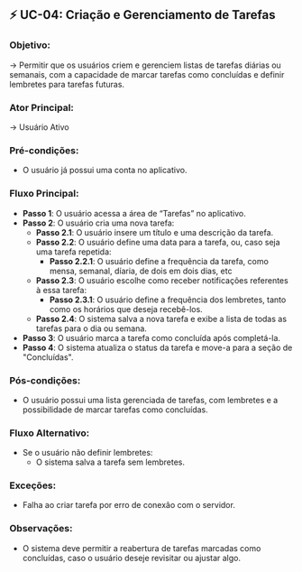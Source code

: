 ## ⚡ **UC-04**: Criação e Gerenciamento de Tarefas
### Objetivo: 
→ Permitir que os usuários criem e gerenciem listas de tarefas diárias ou semanais, com a capacidade de marcar tarefas como concluídas e definir lembretes para tarefas futuras.

### Ator Principal:
→ Usuário Ativo

### Pré-condições:
- O usuário já possui uma conta no aplicativo.

### Fluxo Principal:
- **Passo 1**: O usuário acessa a área de “Tarefas” no aplicativo.
- **Passo 2**: O usuário cria uma nova tarefa:
    - **Passo 2.1**: O usuário insere um título e uma descrição da tarefa.
    - **Passo 2.2**: O usuário define uma data para a tarefa, ou, caso seja uma tarefa repetida:
        - **Passo 2.2.1**: O usuário define a frequência da tarefa, como mensa, semanal, díaria, de dois em dois dias, etc
    - **Passo 2.3**: O usuário escolhe como receber notificações referentes à essa tarefa:
        - **Passo 2.3.1**: O usuário define a frequência dos lembretes, tanto como os horários que deseja recebê-los.
    - **Passo 2.4**: O sistema salva a nova tarefa e exibe a lista de todas as tarefas para o dia ou semana.
- **Passo 3**: O usuário marca a tarefa como concluída após completá-la.
- **Passo 4**: O sistema atualiza o status da tarefa e move-a para a seção de "Concluídas".

### Pós-condições:
- O usuário possui uma lista gerenciada de tarefas, com lembretes e a possibilidade de marcar tarefas como concluídas.

### Fluxo Alternativo:
- Se o usuário não definir lembretes:
    - O sistema salva a tarefa sem lembretes.

### Exceções:
- Falha ao criar tarefa por erro de conexão com o servidor.

### Observações:
- O sistema deve permitir a reabertura de tarefas marcadas como concluídas, caso o usuário deseje revisitar ou ajustar algo.
